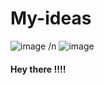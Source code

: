 # My-ideas
![image](https://tse4.mm.bing.net/th?id=OIP.kLjxqNcQwxnthLiuwG3jowHaDt&pid=15.1&P=0&w=363&h=182)
/n
![image](http://upload.ecvv.com/upload/Product/20097/China_Queuing_Management_System20097301531020.jpg)
<h4>Hey there !!!!</h4>
